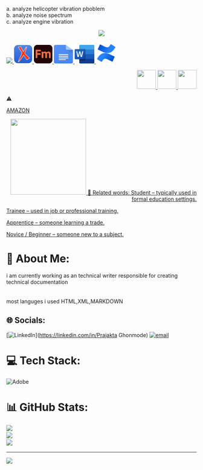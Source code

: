 a. analyze helicopter vibration pboblem     
b. analyze noise spectrum   
c. analyze engine vibration  
<p align=center > 
<image src="https://github.com/user-attachments/assets/85c8293e-2e59-43f7-91dd-a37e6cc578e5" width=200 />  
</p>

  <p align="left">
  <a href="https://skillicons.dev">
    <img src="https://skillicons.dev/icons?i=vscode" />
  </a>
 <a href="https://github.com/docmagician/docmagician/blob/42b7909b58a484ace3909c6b363fa3f5ec170d12/assets/">
    <img src="https://github.com/docmagician/docmagician/blob/42b7909b58a484ace3909c6b363fa3f5ec170d12/assets/OxygenXMLEditor_icon_2019.svg" width="49" height="49">
  </a>
 <a href="https://github.com/docmagician/docmagician/blob/42b7909b58a484ace3909c6b363fa3f5ec170d12/assets/Adobe_FrameMaker_icon_2021.svg">
  <img src="https://github.com/docmagician/docmagician/blob/42b7909b58a484ace3909c6b363fa3f5ec170d12/assets/Adobe_FrameMaker_icon_2021.svg" width="49" height="49">
 </a>
 <a href="https://github.com/docmagician/docmagician/blob/42b7909b58a484ace3909c6b363fa3f5ec170d12/assets/">
  <img src="https://github.com/docmagician/docmagician/blob/42b7909b58a484ace3909c6b363fa3f5ec170d12/assets/Google_Docs_Logo.svg" width="51" height="49">
 </a>
  <a href="https://github.com/docmagician/docmagician/blob/42b7909b58a484ace3909c6b363fa3f5ec170d12/assets/">
  <img src="https://github.com/docmagician/docmagician/blob/42b7909b58a484ace3909c6b363fa3f5ec170d12/assets/Microsoft_Office_Word_Logo.svg" width="52" height="49">
 </a>
   <a href="https://github.com/docmagician/docmagician/blob/9ab300d111f3739c8f6ba912a4fe803a27224244/assets/">
  <img src="https://github.com/docmagician/docmagician/blob/9ab300d111f3739c8f6ba912a4fe803a27224244/assets/confluence-svgrepo-com.svg" width="55" height="55">
 </a>
</p>

<p align=right>
<a href="https://github.com/user-attachments/assets/43a57a83-42b1-404d-89ea-3166e9721641">
<img src="https://github.com/user-attachments/assets/43a57a83-42b1-404d-89ea-3166e9721641" width=50 height=50 />
</a>
<a href=https://github.com/user-attachments/assets/79e9f73e-ddad-4cc6-b70d-84dd53b1ca12>
<img src=https://github.com/user-attachments/assets/79e9f73e-ddad-4cc6-b70d-84dd53b1ca12/ width=50 height=50>
</a>
<a href=https://github.com/user-attachments/assets/56e02ca8-d1a8-438b-a369-0b2ae10e0c95>
<img src=https://github.com/user-attachments/assets/56e02ca8-d1a8-438b-a369-0b2ae10e0c95/ width=50 height=50>
</a>
</p>
⚠️

[AMAZON](https://www.amazon.in)
<p align=right>
<a href=https://github.com/user-attachments/assets/13210397-95c9-45b0-8446-9d7244002b57>
<img src=https://github.com/user-attachments/assets/13210397-95c9-45b0-8446-9d7244002b57 width=200 height=200/>
🔄 Related words:
Student – typically used in formal education settings. 

Trainee – used in job or professional training.

Apprentice – someone learning a trade.

Novice / Beginner – someone new to a subject.
</a>
</p>













# 💫 About Me:
i am currently working as an technical writer responsible for creating technical documentation<br><br><br>most languges i used HTML,XML,MARKDOWN


## 🌐 Socials:
[![LinkedIn](https://img.shields.io/badge/LinkedIn-%230077B5.svg?logo=linkedin&logoColor=white)](https://linkedin.com/in/Prajakta Ghonmode) [![email](https://img.shields.io/badge/Email-D14836?logo=gmail&logoColor=white)](mailto:prajakta7800@gmail.com) 

# 💻 Tech Stack:
![Adobe](https://img.shields.io/badge/adobe-%23FF0000.svg?style=for-the-badge&logo=adobe&logoColor=white)
# 📊 GitHub Stats:
![](https://github-readme-stats.vercel.app/api?username=ScarletWriter&theme=dark&hide_border=false&include_all_commits=false&count_private=false)<br/>
![](https://nirzak-streak-stats.vercel.app/?user=ScarletWriter&theme=dark&hide_border=false)<br/>
![](https://github-readme-stats.vercel.app/api/top-langs/?username=ScarletWriter&theme=dark&hide_border=false&include_all_commits=false&count_private=false&layout=compact)

---
[![](https://visitcount.itsvg.in/api?id=ScarletWriter&icon=0&color=0)](https://visitcount.itsvg.in)

<!-- Proudly created with GPRM ( https://gprm.itsvg.in ) -->



